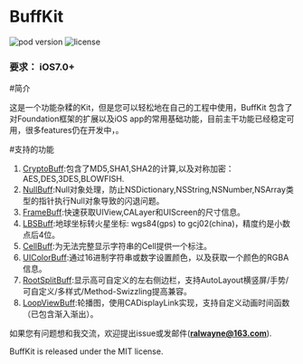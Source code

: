 # BuffKit 

![pod version](https://img.shields.io/cocoapods/v/BuffKit.svg) ![license](https://img.shields.io/cocoapods/l/BuffKit.svg)

### 要求： iOS7.0+

#简介

这是一个功能杂糅的Kit，但是您可以轻松地在自己的工程中使用，BuffKit 包含了对Foundation框架的扩展以及iOS app的常用基础功能，目前主干功能已经稳定可用，很多features仍在开发中，。

#支持的功能
1. [CryptoBuff]():包含了MD5,SHA1,SHA2的计算,以及对称加密：AES,DES,3DES,BLOWFISH. 
2. [NullBuff]():Null对象处理，防止NSDictionary,NSString,NSNumber,NSArray类型的指针执行Null对象导致的闪退问题。
3. [FrameBuff]():快速获取UIView,CALayer和UIScreen的尺寸信息。
4. [LBSBuff]():地球坐标转火星坐标: wgs84(gps) to gcj02(china)，精度约是小数点后4位。
5. [CellBuff]():为无法完整显示字符串的Cell提供一个标注。
6. [UIColorBuff]():通过16进制字符串或数字设置颜色，以及获取一个颜色的RGBA信息。
7. [RootSplitBuff]():显示高可自定义的左右侧边栏，支持AutoLayout横竖屏/手势/可自定义/多样式/Method-Swizzling提高兼容。
8. [LoopViewBuff]():轮播图，使用CADisplayLink实现，支持自定义动画时间函数（已包含渐入渐出）。

如果您有问题想和我交流，欢迎提出issue或发邮件(**ralwayne@163.com**).

BuffKit is released under the MIT license.
